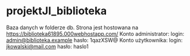 # projektJI_biblioteka
Baza danych w folderze db.
Strona jest hostowana na https://biblioteka61895.000webhostapp.com/
Konto administrator:
login: admin@biblioteka.example
hasło: 1qazXSW@
Konto użytkownika:
login: jkowalski@mail.com
hasło: haslo1
